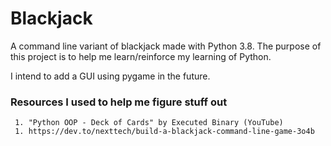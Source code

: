 # Blackjack

A command line variant of blackjack made with Python 3.8.
The purpose of this project is to help me learn/reinforce my learning of Python.

I intend to add a GUI using pygame in the future.

### Resources I used to help me figure stuff out

     1. "Python OOP - Deck of Cards" by Executed Binary (YouTube)
     1. https://dev.to/nexttech/build-a-blackjack-command-line-game-3o4b
